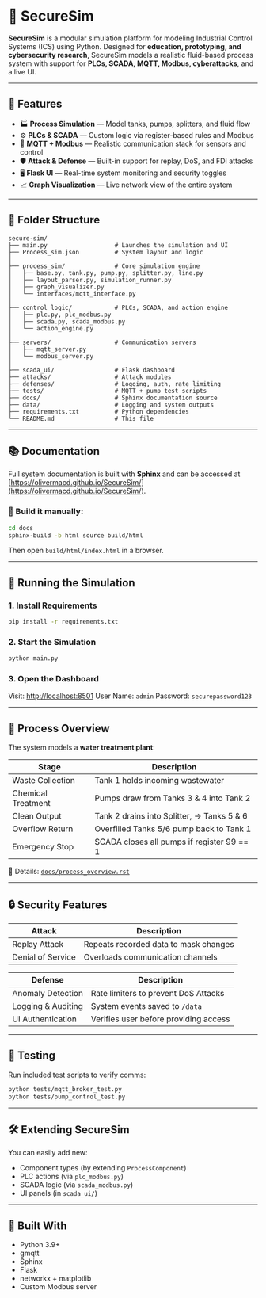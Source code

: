 # 🔐 SecureSim

**SecureSim** is a modular simulation platform for modeling Industrial Control Systems (ICS) using Python. Designed for **education, prototyping, and cybersecurity research**, SecureSim models a realistic fluid-based process system with support for **PLCs, SCADA, MQTT, Modbus, cyberattacks**, and a live UI.

---

## 🚀 Features

- 🏭 **Process Simulation** — Model tanks, pumps, splitters, and fluid flow
- ⚙️ **PLCs & SCADA** — Custom logic via register-based rules and Modbus
- 📡 **MQTT + Modbus** — Realistic communication stack for sensors and control
- 🛡️ **Attack & Defense** — Built-in support for replay, DoS, and FDI attacks
- 🖥️ **Flask UI** — Real-time system monitoring and security toggles
- 📈 **Graph Visualization** — Live network view of the entire system

---

## 📁 Folder Structure

```
secure-sim/
├── main.py                   # Launches the simulation and UI
├── Process_sim.json          # System layout and logic
│
├── process_sim/              # Core simulation engine
│   ├── base.py, tank.py, pump.py, splitter.py, line.py
│   ├── layout_parser.py, simulation_runner.py
│   ├── graph_visualizer.py
│   └── interfaces/mqtt_interface.py
│
├── control_logic/            # PLCs, SCADA, and action engine
│   ├── plc.py, plc_modbus.py
│   ├── scada.py, scada_modbus.py
│   └── action_engine.py
│
├── servers/                  # Communication servers
│   ├── mqtt_server.py
│   └── modbus_server.py
│
├── scada_ui/                 # Flask dashboard
├── attacks/                  # Attack modules
├── defenses/                 # Logging, auth, rate limiting
├── tests/                    # MQTT + pump test scripts
├── docs/                     # Sphinx documentation source
├── data/                     # Logging and system outputs
├── requirements.txt          # Python dependencies
└── README.md                 # This file
```

---

## 📚 Documentation

Full system documentation is built with **Sphinx** and can be accessed at [https://olivermacd.github.io/SecureSim/](https://olivermacd.github.io/SecureSim/).

### 🔧 Build it manually:

```bash
cd docs
sphinx-build -b html source build/html
```

Then open `build/html/index.html` in a browser.

---

## 🧪 Running the Simulation

### 1. Install Requirements

```bash
pip install -r requirements.txt
```

### 2. Start the Simulation

```bash
python main.py
```

### 3. Open the Dashboard

Visit: [http://localhost:8501](http://localhost:5000)
User Name: `admin`
Password: `securepassword123`

---

## 🧠 Process Overview

The system models a **water treatment plant**:

| Stage              | Description                                |
|-------------------|--------------------------------------------|
| Waste Collection  | Tank 1 holds incoming wastewater           |
| Chemical Treatment| Pumps draw from Tanks 3 & 4 into Tank 2    |
| Clean Output      | Tank 2 drains into Splitter, → Tanks 5 & 6 |
| Overflow Return   | Overfilled Tanks 5/6 pump back to Tank 1   |
| Emergency Stop    | SCADA closes all pumps if register 99 == 1 |

📖 Details: [`docs/process_overview.rst`](docs/source/process_overview.rst)

---

## 🔒 Security Features

| Attack                 | Description                             |
|------------------------|-----------------------------------------|
| Replay Attack          | Repeats recorded data to mask changes   |
| Denial of Service      | Overloads communication channels        |

| Defense                | Description                             |
|------------------------|-----------------------------------------|
| Anomaly Detection      | Rate limiters to prevent DoS Attacks    |
| Logging & Auditing     | System events saved to `/data`          |
| UI Authentication      | Verifies user before providing access   |

---

## 🔬 Testing

Run included test scripts to verify comms:

```bash
python tests/mqtt_broker_test.py
python tests/pump_control_test.py
```

---

## 🛠 Extending SecureSim

You can easily add new:
- Component types (by extending `ProcessComponent`)
- PLC actions (via `plc_modbus.py`)
- SCADA logic (via `scada_modbus.py`)
- UI panels (in `scada_ui/`)

---

## 🧠 Built With

- Python 3.9+
- gmqtt
- Sphinx
- Flask
- networkx + matplotlib
- Custom Modbus server